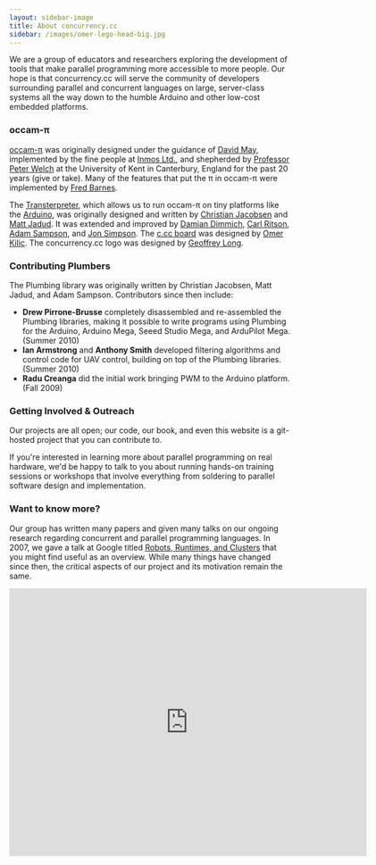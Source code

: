 ```yaml
---
layout: sidebar-image
title: About concurrency.cc
sidebar: /images/omer-lego-head-big.jpg
---
```


We are a group of educators and researchers exploring the development of tools that make parallel programming more accessible to more people. Our hope is that concurrency.cc will serve the community of developers surrounding parallel and concurrent languages on large, server-class systems all the way down to the humble Arduino and other low-cost embedded platforms. 

### occam-&pi;

[occam-&pi;](http://www.occam-pi.org/) was originally designed under the guidance of [David May](http://www.xmos.com/team/david-may), implemented by the fine people at [Inmos Ltd.](http://www.inmos.com/), and shepherded by [Professor Peter Welch][phw] at the University of Kent in Canterbury, England for the past 20 years (give or take). Many of the features that put the &pi; in occam-&pi; were implemented by [Fred Barnes][frmb]. 

[phw]:  http://www.cs.kent.ac.uk/people/staff/phw/
[frmb]: http://www.frmb.org/

The [Transterpreter][tvm], which allows us to run occam-&pi; on tiny platforms like the [Arduino][arduino], was originally designed and written by [Christian Jacobsen][clj] and [Matt Jadud][mcj]. It was extended and improved by [Damian Dimmich](), [Carl Ritson](), [Adam Sampson][ats], and [Jon Simpson][js]. The [c.cc board](/hardware/) was designed by [Omer Kilic][ok]. The concurrency.cc logo was designed by [Geoffrey Long][gl].

[tvm]:  http://www.transterpreter.org/
[arduino]: http://www.arduino.cc/
[clj]:  http://christian.lyderjacobsen.org/
[mcj]:  http://www.jadud.com/
[djd]:  http://www.cs.kent.ac.uk/people/rpg/djd20/
[cgr]:  http://www.perlfu.co.uk/
[ats]:  http://offog.org/
[js]:   http://jonsimpson.co.uk/
[ok]:   http://omer.kilic.name/
[gl]:   http://www.geoffreylong.com/

### Contributing Plumbers
The Plumbing library was originally written by Christian Jacobsen, Matt Jadud, and Adam Sampson. Contributors since then include:

 * **Drew Pirrone-Brusse** completely disassembled and re-assembled the Plumbing libraries, making it possible to write programs using Plumbing for the Arduino, Arduino Mega, Seeed Studio Mega, and ArduPilot Mega. (Summer 2010)
 * **Ian Armstrong** and **Anthony Smith** developed filtering algorithms and control code for UAV control, building on top of the Plumbing libraries. (Summer 2010)
 * **Radu Creanga** did the initial work bringing PWM to the Arduino platform. (Fall 2009)

### Getting Involved & Outreach
Our projects are all open; our code, our book, and even this website is a git-hosted project that you can contribute to.

If you're interested in learning more about parallel programming on real hardware, we'd be happy to talk to you about running hands-on training sessions or workshops that involve everything from soldering to parallel software design and implementation.

### Want to know more?
Our group has written many papers and given many talks on our ongoing research regarding concurrent and parallel programming languages. In 2007, we gave a talk at Google titled [Robots, Runtimes, and Clusters][rrc] that you might find useful as an overview. While many things have changed since then, the critical aspects of our project and its motivation remain the same. 

[rrc]: http://youtu.be/Ps_azXvzaxM

<iframe width="640" height="480" src="http://www.youtube-nocookie.com/embed/Ps_azXvzaxM?rel=0" frameborder="0" allowfullscreen="true">
</iframe>
